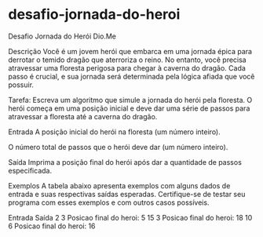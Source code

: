 # desafio-jornada-do-heroi
Desafio Jornada do Herói Dio.Me

Descrição
Você é um jovem herói que embarca em uma jornada épica para derrotar o temido dragão que aterroriza o reino. No entanto, você precisa atravessar uma floresta perigosa para chegar à caverna do dragão. Cada passo é crucial, e sua jornada será determinada pela lógica afiada que você possuir.

Tarefa: Escreva um algoritmo que simule a jornada do herói pela floresta. O herói começa em uma posição inicial e deve dar uma série de passos para atravessar a floresta até a caverna do dragão.

Entrada
A posição inicial do herói na floresta (um número inteiro).

O número total de passos que o herói deve dar (um número inteiro).

Saída
Imprima a posição final do herói após dar a quantidade de passos especificada.

Exemplos
A tabela abaixo apresenta exemplos com alguns dados de entrada e suas respectivas saídas esperadas. Certifique-se de testar seu programa com esses exemplos e com outros casos possíveis.

Entrada	Saída
2
3	Posicao final do heroi: 5
15
3	Posicao final do heroi: 18
10
6	Posicao final do heroi: 16
